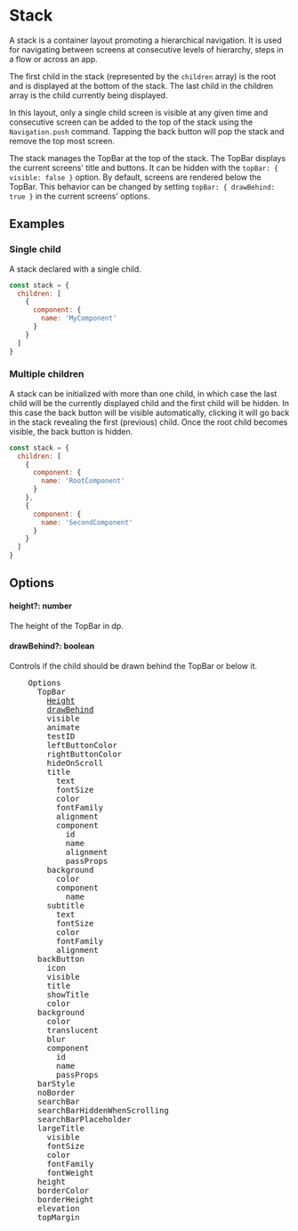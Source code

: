<!-- panels:start -->
<!-- div:left-panel -->
# Stack

A stack is a container layout promoting a hierarchical navigation. It is used for navigating between screens at consecutive levels of hierarchy, steps in a flow or across an app.

The first child in the stack (represented by the `children` array) is the root and is displayed at the bottom of the stack. The last child in the children array is the child currently being displayed.

In this layout, only a single child screen is visible at any given time and consecutive screen can be added to the top of the stack using the `Navigation.push` command. Tapping the back button will pop the stack and remove the top most screen.

The stack manages the TopBar at the top of the stack. The TopBar displays the current screens' title and buttons. It can be hidden with the `topBar: { visible: false }` option. By default, screens are rendered below the TopBar. This behavior can be changed by setting `topBar: { drawBehind: true }` in the current screens' options.

## Examples
### Single child
A stack declared with a single child.
```js
const stack = {
  children: [
    {
      component: {
        name: 'MyComponent'
      }
    }
  ]
}
```

### Multiple children
A stack can be initialized with more than one child, in which case the last child will be the currently displayed child and the first child will be hidden. In this case the back button will be visible automatically, clicking it will go back in the stack revealing the first (previous) child.
Once the root child becomes visible, the back button is hidden.

```js
const stack = {
  children: [
    {
      component: {
        name: 'RootComponent'
      }
    },
    {
      component: {
        name: 'SecondComponent'
      }
    }
  ]
}
```

## Options
#### height?: number
The height of the TopBar in dp.

#### drawBehind?: boolean
Controls if the child should be drawn behind the TopBar or below it.

<!-- div:right-panel -->
<div>
  <pre>
    Options
      TopBar
        <a href="http://localhost:3000/#/docs/stack?id=height-number">Height</a>
        <a href="http://localhost:3000/#/docs/stack?id=drawbehind-boolean">drawBehind</a>
        visible
        animate
        testID
        leftButtonColor
        rightButtonColor
        hideOnScroll
        title
          text
          fontSize
          color
          fontFamily
          alignment
          component
            id
            name
            alignment
            passProps
        background
          color
          component
            name
        subtitle
          text
          fontSize
          color
          fontFamily
          alignment
      backButton
        icon
        visible
        title
        showTitle
        color
      background
        color
        translucent
        blur
        component
          id
          name
          passProps
      barStyle
      noBorder
      searchBar
      searchBarHiddenWhenScrolling
      searchBarPlaceholder
      largeTitle
        visible
        fontSize
        color
        fontFamily
        fontWeight
      height
      borderColor
      borderHeight
      elevation
      topMargin
  </pre>
</div>

<!-- panels:end -->